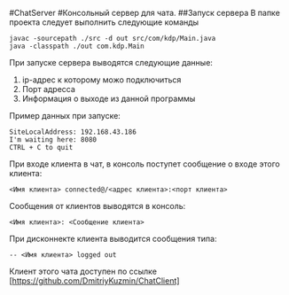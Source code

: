 #ChatServer
#Консольный сервер для чата.
##Запуск сервера
В папке проекта следует выполнить следующие команды
```
javac -sourcepath ./src -d out src/com/kdp/Main.java
java -classpath ./out com.kdp.Main
```

При запуске сервера выводятся следующие данные:
  1. ip-адрес к которому можо подключиться
  2. Порт адресса
  3. Информация о выходе из данной программы

Пример данных при запуске:
```
SiteLocalAddress: 192.168.43.186
I'm waiting here: 8080
CTRL + C to quit
```
При входе клиента в чат, в консоль поступет сообщение о входе этого клиента:
``` 
<Имя клиента> connected@/<адрес клиента>:<порт клиента>
```
Сообщения от клиентов выводятся в консоль:
``` 
<Имя клиента>: <Сообщение клиента>
```
При дисконнекте клиента выводится сообщения типа:
``` 
-- <Имя клиента> logged out
```
Клиент этого чата доступен по ссылке [https://github.com/DmitriyKuzmin/ChatClient]
